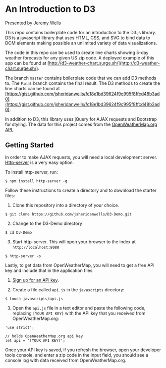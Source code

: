 # An Introduction to D3

Presented by [Jeremy Wells](https://github.com/jsheridanwells)

This repo contains boilerplate code for an introduction to the D3.js library. D3 is a javascript library that uses HTML, CSS, and SVG to bind data to DOM elements making possible an unlimited variety of data visualizations.

The code in this repo can be used to create line charts showing 5-day weather forecasts for any given US zip code. A deployed example of this app can be found at [http://d3-weather-chart.surge.sh/](http://d3-weather-chart.surge.sh/).

The branch `master` contains boilerplate code that we can add D3 methods to. The `Final` branch contains the final result. The D3 methods to create the line charts can be found at [https://gist.github.com/jsheridanwells/fc18e1bd39624f9c995f8ffcd48b3ad0](https://gist.github.com/jsheridanwells/fc18e1bd39624f9c995f8ffcd48b3ad0).


In addition to D3, this library uses jQuery for AJAX requests and Bootstrap for styling. The data for this project comes from the [OpenWeatherMap.org API.](https://openweathermap.org/api)

## Getting Started
In order to make AJAX requests, you will need a local development server.  [Http-server](https://www.npmjs.com/package/http-server) is a very easy option. 

To install http-server, run:
```
$ npm install http-server -g
```

Follow these instructions to create a directory and to download the starter files:


1. Clone this repository into a directory of your choice.
```
$ git clone https://github.com/jsheridanwells/D3-Demo.git
```
2. Change to the D3-Demo directory
```
$ cd D3-Demo
```
3. Start http-server. This will open your browser to the index at `http://localhost:8080`
```
$ http-server -o
```

Lastly, to get data from OpenWeatherMap, you will need to get a free API key and include that in the application files: 
1. [Sign up for an API key](http://openweathermap.org/appid).

2. Create a file called `api.js` in the `javascripts` directory:
```
$ touch javascripts/api.js
```
3. Open the `api.js` file in a text editor and paste the following code, replacing `[YOUR API KEY]` with the API key that you received from OpenWeatherMap.org:
```
'use strict';

// holds OpenWeatherMap.org api key
let api = '[YOUR API KEY]';
```
Once your API key is saved, if you refresh the browser, open your developer tools console, and enter a zip code in the input field, you should see a console log with data received from OpenWeatherMap.org.

